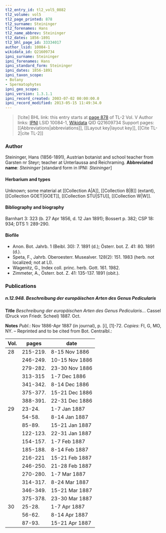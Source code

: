 ```yaml
---
tl2_entry_id: tl2_vol5_0882
tl2_volume: vol5
tl2_page_printed: 878
tl2_surname: Steininger
tl2_forenames: Hans
tl2_name_abbrev: Steininger
tl2_dates: 1856-1891
tl2_bhl_page_id: 33334017
author_lsid: 10084-1
wikidata_id: Q21609734
ipni_surname: Steininger
ipni_forenames: Hans
ipni_standard_form: Steininger
ipni_dates: 1856-1891
ipni_taxon_scope: 
- Botany
- Spermatophytes
ipni_geo_scope: 
ipni_version: 1.3.1.1
ipni_record_created: 2003-07-02 00:00:00.0
ipni_record_modified: 2013-05-15 11:49:34.0
---
```


> [!cite] BHL link: this entry starts at [page 878](https://www.biodiversitylibrary.org/page/33334017) of TL-2 Vol. V
> Author links: [IPNI](https://www.ipni.org/a/10084-1) LSID 10084-1, [Wikidata](https://www.wikidata.org/wiki/Q21609734) QID Q21609734
> Support pages: [[Abbreviations|abbreviations]], [[Layout key|layout key]], [[Cite TL-2|cite TL-2]]

### Author

Steininger, Hans (1856-1891), Austrian botanist and school teacher from Garsten nr Steyr; teacher at Unterlaussa and Reichraming. 
**Abbreviated name**: *Steininger* \[standard form in IPNI: *Steininger*\]

#### Herbarium and types

Unknown; some material at [[Collection A|A]], [[Collection B|B]] (extant), [[Collection GOET|GOET]], [[Collection STU|STU]], [[Collection W|W]].

#### Bibliography and biography

Barnhart 3: 323 (b. 27 Apr 1856, d. 12 Jan 1891); Bossert p. 382; CSP 18: 934; DTS 1: 289-290.

#### Biofile

- Anon. Bot. Jahrb. 1 (Beibl. 30): 7. 1891 (d.); Österr. bot. Z. 41: 80. 1891 (d.).
- Speta, F., Jahrb. Oberoesterr. Musealver. 128(2): 151. 1983 (herb. not localized; not at LI).
- Wagenitz, G., Index coll. princ. herb. Gott. 161. 1982.
- Zimmeter, A., Österr. bot. Z. 41: 135-137. 1891 (obit.).

### Publications

##### n.12.948. Beschreibung der europäischen Arten des Genus Pedicularis

**Title**
*Beschreibung der europäischen Arten des Genus Pedicularis*... Cassel (Druck von Friedr. Scheel) 1887. Oct.

**Notes**
*Publ*.: Nov 1886-Apr 1887 (in journal), p. \[i\], \[1\]-72. *Copies*: FI, G, MO, NY. – Reprinted and to be cited from Bot. Centralbl.:

|Vol.	|pages	|date|
|---	|---	|---	|
|28	|215-219.	|8-15 Nov 1886|
|	|246-249.	|10-15 Nov 1886|
|	|279-282.	|23-30 Nov 1886|
|	|313-315	|1-7 Dec 1886|
|	|341-342.	|8-14 Dec 1886|
|	|375-377.	|15-21 Dec 1886|
|	|388-391.	|22-31 Dec 1886|
|29	|23-24.	|1-7 Jan 1887|
|	|54-58.	|8-14 Jan 1887|
|	|85-89.	|15-21 Jan 1887|
|	|122-123.	|22-31 Jan 1887|
|	|154-157.	|1-7 Feb 1887|
|	|185-188.	|8-14 Feb 1887|
|	|216-221	|15-21 Feb 1887|
|	|246-250.	|21-28 Feb 1887|
|	|270-280.	|1-7 Mar 1887|
|	|314-317.	|8-24 Mar 1887|
|	|346-349.	|15-21 Mar 1887|
|	|375-378.	|23-30 Mar 1887|
|30	|25-28.	|1-7 Apr 1887|
|	|56-62.	|8-14 Apr 1887|
|	|87-93.	|15-21 Apr 1887|

